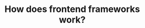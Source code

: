 ---
title: "How does frontend frameworks work?"
description: "A no-code tool for highly performant CSS animations"
pubDate: "Aug 04 2023"
image: "/assets/lets-build-a-temporal-cloud-file-storage/banner.svg"
category: "How does it work?"
tags: ["frontend", "learning"]
isDraft: true
---